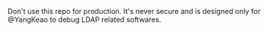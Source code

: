 Don't use this repo for production. It's never secure and is designed only for @YangKeao to debug LDAP related softwares.